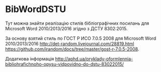 BibWordDSTU
====

Тут можна знайти реалізацію стилів бібліографічних посилань для Microsoft Word 2010/2013/2016 згідно з ДСТУ 8302:2015.

За основу взятий стиль по ГОСТ Р ИСО 7.0.5 2008 для Microsoft Word 2010/2013/2016 http://det-random.livejournal.com/28819.html https://github.com/irandom/docs/tree/master/gost-r-7.0.5-2008.


Додаткова інформація
http://aphd.ua/pryklady-oformlennia-bibliohrafichnoho-opysu-vidpovidno-do-dstu-83022015/
